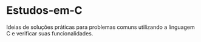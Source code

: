 # Estudos-em-C
Ideias de soluções práticas para problemas comuns utilizando a linguagem C e verificar suas funcionalidades.
